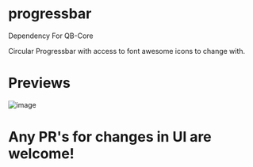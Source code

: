 # progressbar
Dependency For QB-Core

Circular Progressbar with access to font awesome icons to change with.

# Previews

![image](https://i.imgur.com/kjt1DVq.png)


# Any PR's for changes in UI are welcome!
